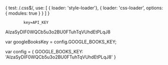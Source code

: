 {
		        test: /\.css$/,
		        use: [
		            { loader: 'style-loader'},
		            {
		                loader: 'css-loader',
		                options: {
		                    modules: true
		                }
		            }
		        ]
		    }


		    key=API_KEY
AIzaSyDIF0WQCb5u3o2BU0FTuhTqVUhdEtPLqJ8

var googleBooksKey = config.GOOGLE_BOOKS_KEY;

var config = {
	GOOGLE_BOOKS_KEY: 'AIzaSyDIF0WQCb5u3o2BU0FTuhTqVUhdEtPLqJ8'
}


